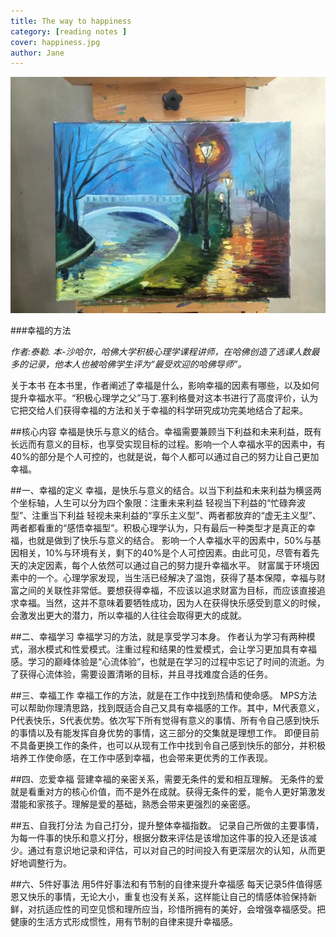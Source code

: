 ```yaml
---
title: The way to happiness 
category: [reading notes ]
cover: happiness.jpg
author: Jane
---
```




![](./happiness.jpg)


###幸福的方法

*作者:泰勒. 本-沙哈尔，哈佛大学积极心理学课程讲师，在哈佛创造了选课人数最多的记录，他本人也被哈佛学生评为“最受欢迎的哈佛导师”。*


关于本书
在本书里，作者阐述了幸福是什么，影响幸福的因素有哪些，以及如何提升幸福水平。“积极心理学之父”马丁.塞利格曼对这本书进行了高度评价，认为它把交给人们获得幸福的方法和关于幸福的科学研究成功完美地结合了起来。

##核心内容
幸福是快乐与意义的结合。幸福需要兼顾当下利益和未来利益，既有长远而有意义的目标，也享受实现目标的过程。影响一个人幸福水平的因素中，有40%的部分是个人可控的，也就是说，每个人都可以通过自己的努力让自己更加幸福。

##一、幸福的定义
幸福，是快乐与意义的结合。以当下利益和未来利益为横竖两个坐标轴，人生可以分为四个象限：注重未来利益 轻视当下利益的“忙碌奔波型”、注重当下利益 轻视未来利益的“享乐主义型”、两者都放弃的“虚无主义型”、两者都看重的“感悟幸福型”。积极心理学认为，只有最后一种类型才是真正的幸福，也就是做到了快乐与意义的结合。
影响一个人幸福水平的因素中，50%与基因相关，10%与环境有关，剩下的40%是个人可控因素。由此可见，尽管有着先天的决定因素，每个人依然可以通过自己的努力提升幸福水平。
财富属于环境因素中的一个。心理学家发现，当生活已经解决了温饱，获得了基本保障，幸福与财富之间的关联性非常低。要想获得幸福，不应该以追求财富为目标，而应该直接追求幸福。当然，这并不意味着要牺牲成功，因为人在获得快乐感受到意义的时候，会激发出更大的潜力，所以幸福的人往往会取得更大的成就。

##二、幸福学习
幸福学习的方法，就是享受学习本身。
作者认为学习有两种模式，溺水模式和性爱模式。注重过程和结果的性爱模式，会让学习更加具有幸福感。学习的巅峰体验是“心流体验”，也就是在学习的过程中忘记了时间的流逝。为了获得心流体验，需要设置清晰的目标，并且寻找难度合适的任务。

##三、幸福工作
幸福工作的方法，就是在工作中找到热情和使命感。
MPS方法可以帮助你理清思路，找到既适合自己又具有幸福感的工作。其中，M代表意义，P代表快乐，S代表优势。依次写下所有觉得有意义的事情、所有令自己感到快乐的事情以及有能发挥自身优势的事情，这三部分的交集就是理想工作。
即便目前不具备更换工作的条件，也可以从现有工作中找到令自己感到快乐的部分，并积极培养工作使命感，在工作中感到幸福，也会带来更优秀的工作表现。

##四、恋爱幸福
营建幸福的亲密关系，需要无条件的爱和相互理解。
无条件的爱就是看重对方的核心价值，而不是外在成就。获得无条件的爱，能令人更好第激发潜能和家孩子。理解是爱的基础，熟悉会带来更强烈的亲密感。

##五、自我打分法
为自己打分，提升整体幸福指数。
记录自己所做的主要事情，为每一件事的快乐和意义打分，根据分数来评估是该增加这件事的投入还是该减少。通过有意识地记录和评估，可以对自己的时间投入有更深层次的认知，从而更好地调整行为。

##六、5件好事法
用5件好事法和有节制的自律来提升幸福感
每天记录5件值得感恩又快乐的事情，无论大小，重复也没有关系，这样能让自己的情感体验保持新鲜，对抗适应性的司空见惯和理所应当，珍惜所拥有的美好，会增强幸福感受。把健康的生活方式形成惯性，用有节制的自律来提升幸福感。


